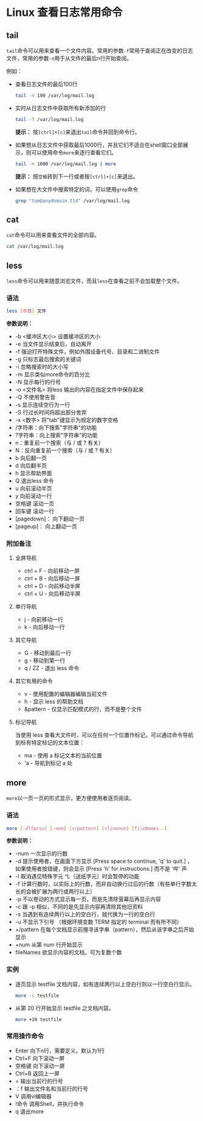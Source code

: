 # Linux 查看日志常用命令

## tail

`tail`命令可以用来查看一个文件内容。常用的参数`-f`常用于查阅正在改变的日志文件，常用的参数`-n`用于从文件的最后n行开始查阅。

例如：

* 查看日志文件的最后100行

	```sh
	tail -n 100 /var/log/mail.log
	```

* 实时从日志文件中获取所有新添加的行

	```sh
	tail -f /var/log/mail.log
	```
	**提示：** 按`[ctrl]+[c]`来退出`tail`命令并回到命令行。

* 如果想从日志文件中获取最后1000行，并且它们不适合在shell窗口全部展示，则可以使用命令`more`来逐行查看它们。

	```sh
	tail -n 1000 /var/log/mail.log | more
	```
	**提示：** 按`空格`转到下一行或者按`[ctrl]+[c]`来退出。

* 如果想在大文件中搜索特定的词，可以使用`grep`命令

	```sh
	grep "tom@anydomain.tld" /var/log/mail.log
	```

## cat

`cat`命令可以用来查看文件的全部内容。

```sh
cat /var/log/mail.log
```

## less

`less`命令可以用来随意浏览文件，而且`less`在查看之前不会加载整个文件。

### 语法

```sh
less [参数] 文件 
```

**参数说明：**

* -b <缓冲区大小> 设置缓冲区的大小
* -e 当文件显示结束后，自动离开
* -f 强迫打开特殊文件，例如外围设备代号、目录和二进制文件
* -g 只标志最后搜索的关键词
* -i 忽略搜索时的大小写
* -m 显示类似more命令的百分比
* -N 显示每行的行号
* -o <文件名> 将less 输出的内容在指定文件中保存起来
* -Q 不使用警告音
* -s 显示连续空行为一行
* -S 行过长时间将超出部分舍弃
* -x <数字> 将"tab"键显示为规定的数字空格
* /字符串：向下搜索"字符串"的功能
* ?字符串：向上搜索"字符串"的功能
* n：重复前一个搜索（与 / 或 ? 有关）
* N：反向重复前一个搜索（与 / 或 ? 有关）
* b 向后翻一页
* d 向后翻半页
* h 显示帮助界面
* Q 退出less 命令
* u 向前滚动半页
* y 向前滚动一行
* 空格键 滚动一页
* 回车键 滚动一行
* [pagedown]： 向下翻动一页
* [pageup]： 向上翻动一页

### 附加备注

1. 全屏导航

	* ctrl + F - 向前移动一屏
	* ctrl + B - 向后移动一屏
	* ctrl + D - 向前移动半屏
	* ctrl + U - 向后移动半屏

2. 单行导航

	* j - 向前移动一行
	* k - 向后移动一行

3. 其它导航

	* G - 移动到最后一行
	* g - 移动到第一行
	* q / ZZ - 退出 less 命令

4. 其它有用的命令

	* v - 使用配置的编辑器编辑当前文件
	* h - 显示 less 的帮助文档
	* &pattern - 仅显示匹配模式的行，而不是整个文件

5. 标记导航

	当使用 less 查看大文件时，可以在任何一个位置作标记，可以通过命令导航到标有特定标记的文本位置：

	* ma - 使用 a 标记文本的当前位置
	* 'a - 导航到标记 a 处

## more

`more`以一页一页的形式显示，更方便使用者逐页阅读。

### 语法

```sh
more [-dlfpcsu] [-num] [+/pattern] [+linenum] [fileNames..]
```

**参数说明：**

* -num 一次显示的行数
* -d 提示使用者，在画面下方显示 [Press space to continue, 'q' to quit.] ，如果使用者按错键，则会显示 [Press 'h' for instructions.] 而不是 '哔' 声
* -l 取消遇见特殊字元 ^L（送纸字元）时会暂停的功能
* -f 计算行数时，以实际上的行数，而非自动换行过后的行数（有些单行字数太长的会被扩展为两行或两行以上）
* -p 不以卷动的方式显示每一页，而是先清除萤幕后再显示内容
* -c 跟 -p 相似，不同的是先显示内容再清除其他旧资料
* -s 当遇到有连续两行以上的空白行，就代换为一行的空白行
* -u 不显示下引号 （根据环境变数 TERM 指定的 terminal 而有所不同）
* +/pattern 在每个文档显示前搜寻该字串（pattern），然后从该字串之后开始显示
* +num 从第 num 行开始显示
* fileNames 欲显示内容的文档，可为复数个数

### 实例

* 逐页显示 testfile 文档内容，如有连续两行以上空白行则以一行空白行显示。

	```sh
	more -s testfile
	```

* 从第 20 行开始显示 testfile 之文档内容。

	```sh
	more +20 testfile
	```

### 常用操作命令

* Enter 向下n行，需要定义。默认为1行
* Ctrl+F 向下滚动一屏
* 空格键 向下滚动一屏
* Ctrl+B 返回上一屏
* = 输出当前行的行号
* ：f 输出文件名和当前行的行号
* V 调用vi编辑器
* !命令 调用Shell，并执行命令
* q 退出more



